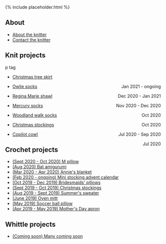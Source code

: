 {% include placeholder.html  %}

## About

- [About the knitter](about.md)
- [Contact the knitter](mailto:liandrea4@gmail.com)

## Knit projects
p tag
- <p> <span style="float:left"> <a href="knit/tree_skirt.md">Christmas tree skirt</a> </span> 
<span style="float:right">Jan 2021 - ongoing</span> </p>
- <p> <span style="float:left"> <a href="knit/owlie_socks.md">Owlie socks</a> </span>
<span style="float:right">Dec 2020 - Jan 2021</span> </p>
- <p> <span style="float:left"> <a href="knit/regina_marie_shawl.md">Regina Marie shawl</a> </span> 
<span style="float:right">Nov 2020 - Dec 2020</span> </p> 
- <p> <span style="float:left"> <a href="knit/mercury_socks.md">Mercury socks</a> </span> 
<span style="float:right">Oct 2020</span> </p>
- <p> <span style="float:left"> <a href="knit/woodland_walk_socks.md">Woodland walk socks</a> </span>
<span style="float:right">Oct 2020</span> </p>
- <p> <span style="float:left"> <a href="knit/christmas_stockings.md">Christmas stockings</a> </span> 
<span style="float:right">Jul 2020 - Sep 2020</span> </p>
- <p> <span style="float:left"> <a href="knit/copilot_cowl.md">Copilot cowl</a> </span> 
<span style="float:right">Jul 2020</span> </p>

## Crochet projects

- [(Sept 2020 - Oct 2020) M pillow](crochet/m_pillow.md)
- [(Aug 2020) Bat amigurumi](crochet/bat.md)
- [(Mar 2020 - Apr 2020) Annie's blanket](crochet/annie_blanket.md)
- [(Feb 2020 - ongoing) Mini stocking advent calendar](crochet/stocking_advent_cal.md)
- [(Oct 2019 - Dec 2019) Bridesmaids' pillows](crochet/bridesmaids_pillows.md)
- [(Sept 2019 - Oct 2019) Christmas stockings](crochet/christmas_stockings.md)
- [(Aug 2019 - Sept 2019) Summer's sweater](crochet/summer_sweater.md)
- [(June 2019) Oven mitt](crochet/oven_mitt.md)
- [(May 2019) Soccer ball pillow](crochet/soccer_pillow.md)
- [(Apr 2019 - May 2019) Mother's Day apron](crochet/mothers_day_apron.md)

## Whittle projects

- [(Coming soon) Many coming soon](whittle/sample.md)

